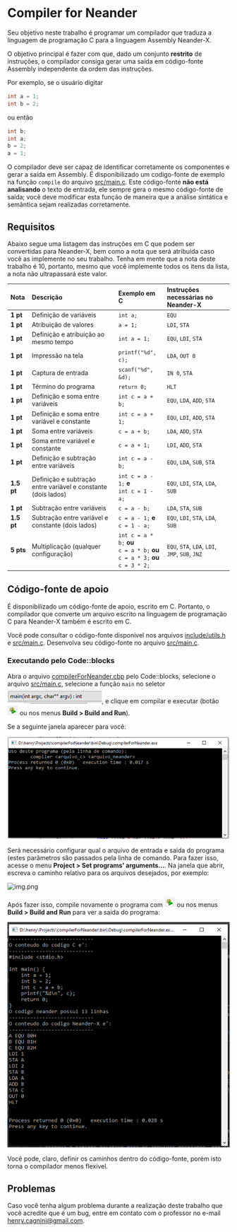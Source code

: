 # Compiler for Neander

Seu objetivo neste trabalho é programar um compilador que traduza a linguagem de programação C para a linguagem 
Assembly Neander-X.

O objetivo principal é fazer com que, dado um conjunto **restrito** de instruções, o compilador consiga gerar uma saída
em código-fonte Assembly independente da ordem das instruções.

Por exemplo, se o usuário digitar

```C
int a = 1;
int b = 2;
```

ou então

```C
int b;
int a;
b = 2;
a = 1;
```

O compilador deve ser capaz de identificar corretamente os componentes e gerar a saída em Assembly. É disponibilizado 
um codigo-fonte de exemplo na função `compile` do arquivo [src/main.c](src/main.c). Este código-fonte **não está 
analisando** o texto de entrada, ele sempre gera o mesmo código-fonte de saída; você deve modificar esta função de 
maneira que a análise sintática e semântica sejam realizadas corretamente.

## Requisitos

Abaixo segue uma listagem das instruções em C que podem ser convertidas para Neander-X, bem como a nota que será 
atribuída caso você as implemente no seu trabalho. Tenha em mente que a nota deste trabalho é 10, portanto, mesmo que 
você implemente todos os itens da lista, a nota não ultrapassará este valor.

| Nota       | Descrição                                                     | Exemplo em C                                                                          | Instruções necessárias no Neander-X             |
|:-----------|:--------------------------------------------------------------|:--------------------------------------------------------------------------------------|:------------------------------------------------|
| **1 pt**   | Definição de variáveis                                        | `int a;`                                                                              | `EQU`                                           |
| **1 pt**   | Atribuição de valores                                         | `a = 1;`                                                                              | `LDI`, `STA`                                    |
| **1 pt**   | Definição e atribuição ao mesmo tempo                         | `int a = 1;`                                                                          | `EQU`, `LDI`, `STA`                             |
| **1 pt**   | Impressão na tela                                             | `printf("%d", c);`                                                                    | `LDA`, `OUT 0`                                  |
| **1 pt**   | Captura de entrada                                            | `scanf("%d", &d);`                                                                    | `IN 0`, `STA`                                   |
| **1 pt**   | Término do programa                                           | `return 0;`                                                                           | `HLT`                                           |
| **1 pt**   | Definição e soma entre variáveis                              | `int c = a + b;`                                                                      | `EQU`, `LDA`, `ADD`, `STA`                      |
| **1 pt**   | Definição e soma entre variável e constante                   | `int c = a + 1;`                                                                      | `EQU`, `LDI`, `ADD`, `STA`                      |
| **1 pt**   | Soma entre variáveis                                          | `c = a + b;`                                                                          | `LDA`, `ADD`, `STA`                             |
| **1 pt**   | Soma entre variável e constante                               | `c = a + 1;`                                                                          | `LDI`, `ADD`, `STA`                             |
| **1 pt**   | Definição e subtração entre variáveis                         | `int c = a - b;`                                                                      | `EQU`, `LDA`, `SUB`, `STA`                      |
| **1.5 pt** | Definição e subtração entre variável e constante (dois lados) | `int c = a - 1;` **e**<br>`int c = 1 - a;`                                            | `EQU`, `LDI`, `STA`, `LDA`, `SUB`               |
| **1 pt**   | Subtração entre variáveis                                     | `c = a - b;`                                                                          | `LDA`, `STA`, `SUB`                             |
| **1.5 pt** | Subtração entre variável e constante (dois lados)             | `c = a - 1;` **e**<br>`c = 1 - a;`                                                    | `EQU`, `LDI`, `STA`, `LDA`, `SUB`               |
| **5 pts**  | Multiplicação (qualquer configuração)                         | `int c = a * b;` **ou**<br>`c = a * b;` **ou**<br>`c = a * 3;` **ou**<br>`c = 3 * 2;` | `EQU`, `STA`, `LDA`, `LDI`, `JMP`, `SUB`, `JNZ` |


## Código-fonte de apoio

É disponibilizado um código-fonte de apoio, escrito em C. Portanto, o compilador que converte um arquivo escrito na 
linguagem de programação C para Neander-X também é escrito em C.

Você pode consultar o código-fonte disponível nos arquivos [include/utils.h](include/utils.h) e [src/main.c](src/main.c).
Desenvolva seu código-fonte no arquivo [src/main.c](src/main.c).

### Executando pelo Code::blocks

Abra o arquivo [compilerForNeander.cbp](compilerForNeander.cbp) pelo Code::blocks, selecione o arquivo [src/main.c](src/main.c),
selecione a função `main` no seletor <img src="imagens/target.png">, e clique em compilar e executar 
(botão <img src="imagens/compilar_e_executar.png"> ou nos menus **Build > Build and Run**). 

Se a seguinte janela aparecer para você:

![img.png](imagens/output.png)

Será necessário configurar qual o arquivo de entrada e saída do programa (estes parâmetros são passados pela linha de 
comando. Para fazer isso, acesse o menu **Project > Set programs' arguments...**. Na janela que abrir,
escreva o caminho relativo para os arquivos desejados, por exemplo:

![img.png](imagens/variáveis.png)

Após fazer isso, compile novamente o programa com <img src="imagens/compilar_e_executar.png"> ou nos menus **Build > 
Build and Run** para ver a saída do programa:

![img.png](imagens/saida_correta.png)

Você pode, claro, definir os caminhos dentro do código-fonte, porém isto torna o compilador menos flexível.

## Problemas 

Caso você tenha algum problema durante a realização deste trabalho que você acredite que é um bug, entre em contato com 
o professor no e-mail henry.cagnini@gmail.com.

